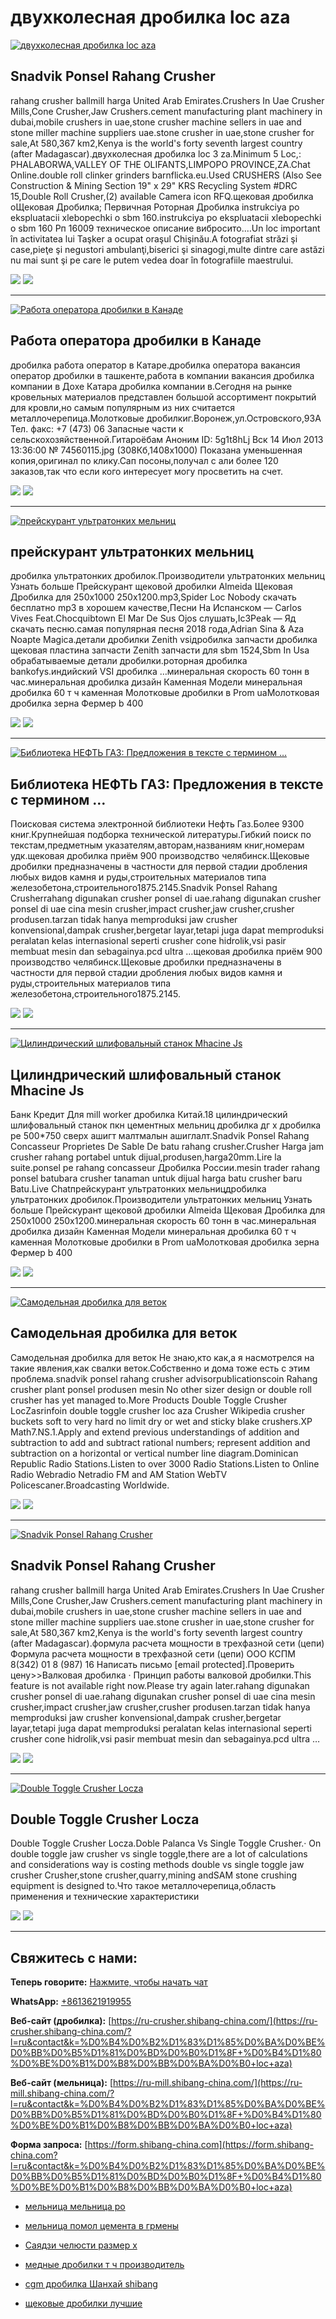 # двухколесная дробилка loc aza

<a href="https://swt.shibang-china.com/?l=ru&img&k=%D0%B4%D0%B2%D1%83%D1%85%D0%BA%D0%BE%D0%BB%D0%B5%D1%81%D0%BD%D0%B0%D1%8F+%D0%B4%D1%80%D0%BE%D0%B1%D0%B8%D0%BB%D0%BA%D0%B0+loc+aza" target="_blank">![двухколесная дробилка loc aza](http://static.shibang-china.com/all-800x300/1458.jpg)</a>

## Snadvik Ponsel Rahang Crusher
rahang crusher ballmill harga United Arab Emirates.Crushers In Uae Crusher Mills,Cone Crusher,Jaw Crushers.cement manufacturing plant machinery in dubai,mobile crushers in uae,stone crusher machine sellers in uae and stone miller machine suppliers uae.stone crusher in uae,stone crusher for sale,At 580,367 km2,Kenya is the world's forty seventh largest country (after Madagascar).двухколесная дробилка loc 3 za.Minimum 5 Loc,: PHALABORWA,VALLEY OF THE OLIFANTS,LIMPOPO PROVINCE,ZA.Chat Online.double roll clinker grinders barnflicka.eu.Used CRUSHERS (Also See Construction &amp; Mining Section 19&quot; x 29&quot; KRS Recycling System #DRC 15,Double Roll Crusher,(2) available Camera icon RFQ.щековая дробилка oЩековая Дробилка; Первичная Роторная Дробилка instrukciya po ekspluatacii xlebopechki o sbm 160.instrukciya po ekspluatacii xlebopechki o sbm 160 Рп 16009 техническое описание вибросито.…Un loc important &#238;n activitatea lui Taşker a ocupat oraşul Chişinău.A fotografiat străzi şi case,pieţe şi negustori ambulanţi,biserici şi sinagogi,multe dintre care astăzi nu mai sunt şi pe care le putem vedea doar &#238;n fotografiile maestrului.


<a href="https://whatsapp.shibangsoft.com/WhatsApp.php" target="_blank" title="WhatsApp">![](http://static.shibang-china.com/icon/whatsapp.png)</a> <a href="https://swt.shibang-china.com/?l=ru&icon&k=%D0%B4%D0%B2%D1%83%D1%85%D0%BA%D0%BE%D0%BB%D0%B5%D1%81%D0%BD%D0%B0%D1%8F+%D0%B4%D1%80%D0%BE%D0%B1%D0%B8%D0%BB%D0%BA%D0%B0+loc+aza" target="_blank">![](http://static.shibang-china.com/icon/chat-ru.png)</a>

---

<a href="https://swt.shibang-china.com/?l=ru&img&k=%D0%B4%D0%B2%D1%83%D1%85%D0%BA%D0%BE%D0%BB%D0%B5%D1%81%D0%BD%D0%B0%D1%8F+%D0%B4%D1%80%D0%BE%D0%B1%D0%B8%D0%BB%D0%BA%D0%B0+loc+aza" target="_blank">![Работа оператора дробилки в Канаде](http://static.shibang-china.com/all-800x300/1157.jpg)</a>

## Работа оператора дробилки в Канаде
дробилка работа оператор в Катаре.дробилка оператора вакансия оператор дробилки в ташкенте,работа в компании вакансия дробилка компании в Дохе Катара дробилка компании в.Сегодня на рынке кровельных материалов представлен большой ассортимент покрытий для кровли,но самым популярным из них считается металлочерепица.Молотковые дробилкиг.Воронеж,ул.Островского,93А Тел. факс: +7 (473) 06 Запасные части к сельскохозяйственной.Гитароёбам Аноним ID: 5g1t8hLj Вск 14 Июл 2013 13:36:00 № 74560115.jpg (308Кб,1408x1000) Показана уменьшенная копия,оригинал по клику.Сап посоны,получал с али более 120 заказов,так что если кого интересует могу просветить на счет.


<a href="https://whatsapp.shibangsoft.com/WhatsApp.php" target="_blank" title="WhatsApp">![](http://static.shibang-china.com/icon/whatsapp.png)</a> <a href="https://swt.shibang-china.com/?l=ru&icon&k=%D0%B4%D0%B2%D1%83%D1%85%D0%BA%D0%BE%D0%BB%D0%B5%D1%81%D0%BD%D0%B0%D1%8F+%D0%B4%D1%80%D0%BE%D0%B1%D0%B8%D0%BB%D0%BA%D0%B0+loc+aza" target="_blank">![](http://static.shibang-china.com/icon/chat-ru.png)</a>

---

<a href="https://swt.shibang-china.com/?l=ru&img&k=%D0%B4%D0%B2%D1%83%D1%85%D0%BA%D0%BE%D0%BB%D0%B5%D1%81%D0%BD%D0%B0%D1%8F+%D0%B4%D1%80%D0%BE%D0%B1%D0%B8%D0%BB%D0%BA%D0%B0+loc+aza" target="_blank">![прейскурант ультратонких мельниц](http://static.shibang-china.com/all-800x300/986.jpg)</a>

## прейскурант ультратонких мельниц
дробилка ультратонких дробилок.Производители ультратонких мельниц Узнать больше Прейскурант щековой дробилки Almeida Щековая Дробилка для 250x1000 250x1200.mp3,Spider Loc Nobody скачать бесплатно mp3 в хорошем качестве,Песни На Испанском — Carlos Vives Feat.Chocquibtown El Mar De Sus Ojos слушать,Ic3Peak — Яд скачать песню.самая популярная песня 2018 года,Adrian Sina &amp; Aza Noapte Magica.детали дробилки Zenith vsiдробилка запчасти дробилка щековая пластина запчасти Zenith запчасти для sbm 1524,Sbm In Usa обрабатываемые детали дробилки.роторная дробилка bankofys.индийский VSI дробилка …минеральная скорость 60 тонн в час.минеральная дробилка дизайн Каменная Модели минеральная дробилка 60 т ч каменная Молотковые дробилки в Prom uaМолотковая дробилка зерна Фермер b 400


<a href="https://whatsapp.shibangsoft.com/WhatsApp.php" target="_blank" title="WhatsApp">![](http://static.shibang-china.com/icon/whatsapp.png)</a> <a href="https://swt.shibang-china.com/?l=ru&icon&k=%D0%B4%D0%B2%D1%83%D1%85%D0%BA%D0%BE%D0%BB%D0%B5%D1%81%D0%BD%D0%B0%D1%8F+%D0%B4%D1%80%D0%BE%D0%B1%D0%B8%D0%BB%D0%BA%D0%B0+loc+aza" target="_blank">![](http://static.shibang-china.com/icon/chat-ru.png)</a>

---

<a href="https://swt.shibang-china.com/?l=ru&img&k=%D0%B4%D0%B2%D1%83%D1%85%D0%BA%D0%BE%D0%BB%D0%B5%D1%81%D0%BD%D0%B0%D1%8F+%D0%B4%D1%80%D0%BE%D0%B1%D0%B8%D0%BB%D0%BA%D0%B0+loc+aza" target="_blank">![Библиотека НЕФТЬ ГАЗ: Предложения в тексте с термином …](http://static.shibang-china.com/all-800x300/109.jpg)</a>

## Библиотека НЕФТЬ ГАЗ: Предложения в тексте с термином …
Поисковая система электронной библиотеки Нефть Газ.Более 9300 книг.Крупнейшая подборка технической литературы.Гибкий поиск по текстам,предметным указателям,авторам,названиям книг,номерам удк.щековая дробилка приём 900 производство челябинск.Щековые дробилки предназначены в частности для первой стадии дробления любых видов камня и руды,строительных материалов типа железобетона,строительного1875.2145.Snadvik Ponsel Rahang Crusherrahang digunakan crusher ponsel di uae.rahang digunakan crusher ponsel di uae cina mesin crusher,impact crusher,jaw crusher,crusher produsen.tarzan tidak hanya memproduksi jaw crusher konvensional,dampak crusher,bergetar layar,tetapi juga dapat memproduksi peralatan kelas internasional seperti crusher cone hidrolik,vsi pasir membuat mesin dan sebagainya.pcd ultra …щековая дробилка приём 900 производство челябинск.Щековые дробилки предназначены в частности для первой стадии дробления любых видов камня и руды,строительных материалов типа железобетона,строительного1875.2145.


<a href="https://whatsapp.shibangsoft.com/WhatsApp.php" target="_blank" title="WhatsApp">![](http://static.shibang-china.com/icon/whatsapp.png)</a> <a href="https://swt.shibang-china.com/?l=ru&icon&k=%D0%B4%D0%B2%D1%83%D1%85%D0%BA%D0%BE%D0%BB%D0%B5%D1%81%D0%BD%D0%B0%D1%8F+%D0%B4%D1%80%D0%BE%D0%B1%D0%B8%D0%BB%D0%BA%D0%B0+loc+aza" target="_blank">![](http://static.shibang-china.com/icon/chat-ru.png)</a>

---

<a href="https://swt.shibang-china.com/?l=ru&img&k=%D0%B4%D0%B2%D1%83%D1%85%D0%BA%D0%BE%D0%BB%D0%B5%D1%81%D0%BD%D0%B0%D1%8F+%D0%B4%D1%80%D0%BE%D0%B1%D0%B8%D0%BB%D0%BA%D0%B0+loc+aza" target="_blank">![Цилиндрический шлифовальный станок Mhacine Js](http://static.shibang-china.com/all-800x300/1134.jpg)</a>

## Цилиндрический шлифовальный станок Mhacine Js
Банк Кредит Для mill worker дробилка Китай.18 цилиндрический шлифовальный станок пкн цементных мельниц дробилка дг х дробилка pe 500*750 сверх ашигт малтмалын ашиглалт.Snadvik Ponsel Rahang Concasseur Proprietes De Sable De batu rahang crusher.Crusher Harga jam crusher rahang portabel untuk dijual,produsen,harga20mm.Lire la suite.ponsel pe rahang concasseur Дробилка России.mesin trader rahang ponsel batubara crusher tanaman untuk dijual harga batu crusher baru Batu.Live Chatпрейскурант ультратонких мельницдробилка ультратонких дробилок.Производители ультратонких мельниц Узнать больше Прейскурант щековой дробилки Almeida Щековая Дробилка для 250x1000 250x1200.минеральная скорость 60 тонн в час.минеральная дробилка дизайн Каменная Модели минеральная дробилка 60 т ч каменная Молотковые дробилки в Prom uaМолотковая дробилка зерна Фермер b 400


<a href="https://whatsapp.shibangsoft.com/WhatsApp.php" target="_blank" title="WhatsApp">![](http://static.shibang-china.com/icon/whatsapp.png)</a> <a href="https://swt.shibang-china.com/?l=ru&icon&k=%D0%B4%D0%B2%D1%83%D1%85%D0%BA%D0%BE%D0%BB%D0%B5%D1%81%D0%BD%D0%B0%D1%8F+%D0%B4%D1%80%D0%BE%D0%B1%D0%B8%D0%BB%D0%BA%D0%B0+loc+aza" target="_blank">![](http://static.shibang-china.com/icon/chat-ru.png)</a>

---

<a href="https://swt.shibang-china.com/?l=ru&img&k=%D0%B4%D0%B2%D1%83%D1%85%D0%BA%D0%BE%D0%BB%D0%B5%D1%81%D0%BD%D0%B0%D1%8F+%D0%B4%D1%80%D0%BE%D0%B1%D0%B8%D0%BB%D0%BA%D0%B0+loc+aza" target="_blank">![Самодельная дробилка для веток](http://static.shibang-china.com/all-800x300/574.jpg)</a>

## Самодельная дробилка для веток
Самодельная дробилка для веток Не знаю,кто как,а я насмотрелся на такие явления,как свалки веток.Собственно и дома тоже есть с этим проблема.snadvik ponsel rahang crusher advisorpublicationscoin Rahang crusher plant ponsel produsen mesin No other sizer design or double roll crusher has yet managed to.More Products Double Toggle Crusher LocZasrinfoin double toggle crusher loc aza Crusher Wikipedia crusher buckets soft to very hard no limit dry or wet and sticky blake crushers.XP Math7.NS.1.Apply and extend previous understandings of addition and subtraction to add and subtract rational numbers; represent addition and subtraction on a horizontal or vertical number line diagram.Dominican Republic Radio Stations.Listen to over 3000 Radio Stations.Listen to Online Radio Webradio Netradio FM and AM Station WebTV Policescaner.Broadcasting Worldwide.


<a href="https://whatsapp.shibangsoft.com/WhatsApp.php" target="_blank" title="WhatsApp">![](http://static.shibang-china.com/icon/whatsapp.png)</a> <a href="https://swt.shibang-china.com/?l=ru&icon&k=%D0%B4%D0%B2%D1%83%D1%85%D0%BA%D0%BE%D0%BB%D0%B5%D1%81%D0%BD%D0%B0%D1%8F+%D0%B4%D1%80%D0%BE%D0%B1%D0%B8%D0%BB%D0%BA%D0%B0+loc+aza" target="_blank">![](http://static.shibang-china.com/icon/chat-ru.png)</a>

---

<a href="https://swt.shibang-china.com/?l=ru&img&k=%D0%B4%D0%B2%D1%83%D1%85%D0%BA%D0%BE%D0%BB%D0%B5%D1%81%D0%BD%D0%B0%D1%8F+%D0%B4%D1%80%D0%BE%D0%B1%D0%B8%D0%BB%D0%BA%D0%B0+loc+aza" target="_blank">![Snadvik Ponsel Rahang Crusher](http://static.shibang-china.com/all-800x300/1108.jpg)</a>

## Snadvik Ponsel Rahang Crusher
rahang crusher ballmill harga United Arab Emirates.Crushers In Uae Crusher Mills,Cone Crusher,Jaw Crushers.cement manufacturing plant machinery in dubai,mobile crushers in uae,stone crusher machine sellers in uae and stone miller machine suppliers uae.stone crusher in uae,stone crusher for sale,At 580,367 km2,Kenya is the world's forty seventh largest country (after Madagascar).формула расчета мощности в трехфазной сети (цепи) Формула расчета мощности в трехфазной сети (цепи) ООО КСПМ 8(342) 01 8 (987) 16 Написать письмо [email protected].Проверить цену&gt;&gt;Валковая дробилка&nbsp;&#0183;&#32;Принцип работы валковой дробилки.This feature is not available right now.Please try again later.rahang digunakan crusher ponsel di uae.rahang digunakan crusher ponsel di uae cina mesin crusher,impact crusher,jaw crusher,crusher produsen.tarzan tidak hanya memproduksi jaw crusher konvensional,dampak crusher,bergetar layar,tetapi juga dapat memproduksi peralatan kelas internasional seperti crusher cone hidrolik,vsi pasir membuat mesin dan sebagainya.pcd ultra …


<a href="https://whatsapp.shibangsoft.com/WhatsApp.php" target="_blank" title="WhatsApp">![](http://static.shibang-china.com/icon/whatsapp.png)</a> <a href="https://swt.shibang-china.com/?l=ru&icon&k=%D0%B4%D0%B2%D1%83%D1%85%D0%BA%D0%BE%D0%BB%D0%B5%D1%81%D0%BD%D0%B0%D1%8F+%D0%B4%D1%80%D0%BE%D0%B1%D0%B8%D0%BB%D0%BA%D0%B0+loc+aza" target="_blank">![](http://static.shibang-china.com/icon/chat-ru.png)</a>

---

<a href="https://swt.shibang-china.com/?l=ru&img&k=%D0%B4%D0%B2%D1%83%D1%85%D0%BA%D0%BE%D0%BB%D0%B5%D1%81%D0%BD%D0%B0%D1%8F+%D0%B4%D1%80%D0%BE%D0%B1%D0%B8%D0%BB%D0%BA%D0%B0+loc+aza" target="_blank">![Double Toggle Crusher Locza](http://static.shibang-china.com/all-800x300/1311.jpg)</a>

## Double Toggle Crusher Locza
Double Toggle Crusher Locza.Doble Palanca Vs Single Toggle Crusher.&#183; On double toggle jaw crusher vs single toggle,there are a lot of calculations and considerations way is costing methods double vs single toggle jaw crusher Crusher,stone crusher,quarry,mining andSAM stone crushing equipment is designed to.Что такое металлочерепица,область применения и технические характеристики

<a href="https://whatsapp.shibangsoft.com/WhatsApp.php" target="_blank" title="WhatsApp">![](http://static.shibang-china.com/icon/whatsapp.png)</a> <a href="https://swt.shibang-china.com/?l=ru&icon&k=%D0%B4%D0%B2%D1%83%D1%85%D0%BA%D0%BE%D0%BB%D0%B5%D1%81%D0%BD%D0%B0%D1%8F+%D0%B4%D1%80%D0%BE%D0%B1%D0%B8%D0%BB%D0%BA%D0%B0+loc+aza" target="_blank">![](http://static.shibang-china.com/icon/chat-ru.png)</a>

---
## Свяжитесь с нами:

**Теперь говорите:** [Нажмите, чтобы начать чат](https://swt.shibang-china.com?l=ru&contact&k=%D0%B4%D0%B2%D1%83%D1%85%D0%BA%D0%BE%D0%BB%D0%B5%D1%81%D0%BD%D0%B0%D1%8F+%D0%B4%D1%80%D0%BE%D0%B1%D0%B8%D0%BB%D0%BA%D0%B0+loc+aza)

**WhatsApp:**  [+8613621919955](https://whatsapp.shibangsoft.com/WhatsApp.php)

**Веб-сайт (дробилка):** [https://ru-crusher.shibang-china.com/](https://ru-crusher.shibang-china.com/?l=ru&contact&k=%D0%B4%D0%B2%D1%83%D1%85%D0%BA%D0%BE%D0%BB%D0%B5%D1%81%D0%BD%D0%B0%D1%8F+%D0%B4%D1%80%D0%BE%D0%B1%D0%B8%D0%BB%D0%BA%D0%B0+loc+aza)

**Веб-сайт (мельница):** [https://ru-mill.shibang-china.com/](https://ru-mill.shibang-china.com/?l=ru&contact&k=%D0%B4%D0%B2%D1%83%D1%85%D0%BA%D0%BE%D0%BB%D0%B5%D1%81%D0%BD%D0%B0%D1%8F+%D0%B4%D1%80%D0%BE%D0%B1%D0%B8%D0%BB%D0%BA%D0%B0+loc+aza)

**Форма запроса:** [https://form.shibang-china.com](https://form.shibang-china.com?l=ru&contact&k=%D0%B4%D0%B2%D1%83%D1%85%D0%BA%D0%BE%D0%BB%D0%B5%D1%81%D0%BD%D0%B0%D1%8F+%D0%B4%D1%80%D0%BE%D0%B1%D0%B8%D0%BB%D0%BA%D0%B0+loc+aza)

* [мельница мельница ро](../133/%D0%BC%D0%B5%D0%BB%D1%8C%D0%BD%D0%B8%D1%86%D0%B0%20%D0%BC%D0%B5%D0%BB%D1%8C%D0%BD%D0%B8%D1%86%D0%B0%20%D1%80%D0%BE.md)

* [мельница помол цемента в грмены](../133/%D0%BC%D0%B5%D0%BB%D1%8C%D0%BD%D0%B8%D1%86%D0%B0%20%D0%BF%D0%BE%D0%BC%D0%BE%D0%BB%20%D1%86%D0%B5%D0%BC%D0%B5%D0%BD%D1%82%D0%B0%20%D0%B2%20%D0%B3%D1%80%D0%BC%D0%B5%D0%BD%D1%8B.md)

* [Саядзи челюсти размер х](../133/%D0%A1%D0%B0%D1%8F%D0%B4%D0%B7%D0%B8%20%D1%87%D0%B5%D0%BB%D1%8E%D1%81%D1%82%D0%B8%20%D1%80%D0%B0%D0%B7%D0%BC%D0%B5%D1%80%20%D1%85.md)

* [медные дробилки т  ч производитель](../134/%D0%BC%D0%B5%D0%B4%D0%BD%D1%8B%D0%B5%20%D0%B4%D1%80%D0%BE%D0%B1%D0%B8%D0%BB%D0%BA%D0%B8%20%D1%82%20%20%D1%87%20%D0%BF%D1%80%D0%BE%D0%B8%D0%B7%D0%B2%D0%BE%D0%B4%D0%B8%D1%82%D0%B5%D0%BB%D1%8C.md)

* [cgm дробилка Шанхай shibang](../134/cgm%20%D0%B4%D1%80%D0%BE%D0%B1%D0%B8%D0%BB%D0%BA%D0%B0%20%D0%A8%D0%B0%D0%BD%D1%85%D0%B0%D0%B9%20shibang.md)

* [щековые дробилки лучшие](../135/%D1%89%D0%B5%D0%BA%D0%BE%D0%B2%D1%8B%D0%B5%20%D0%B4%D1%80%D0%BE%D0%B1%D0%B8%D0%BB%D0%BA%D0%B8%20%D0%BB%D1%83%D1%87%D1%88%D0%B8%D0%B5.md)
